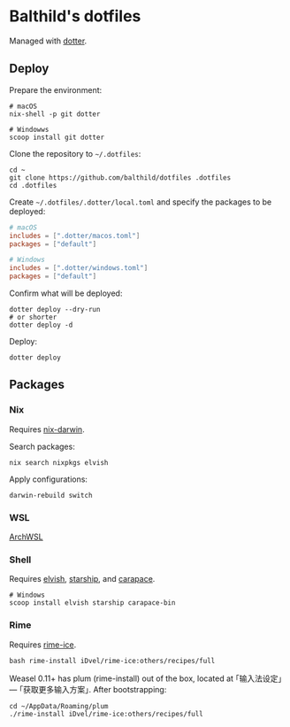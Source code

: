 # Balthild's dotfiles

Managed with [dotter](https://github.com/SuperCuber/dotter).

## Deploy

Prepare the environment:

```shell
# macOS
nix-shell -p git dotter
```

```shell
# Windowws
scoop install git dotter
```

Clone the repository to `~/.dotfiles`:

```shell
cd ~
git clone https://github.com/balthild/dotfiles .dotfiles
cd .dotfiles
```

Create `~/.dotfiles/.dotter/local.toml` and specify the packages to be deployed:

```toml
# macOS
includes = [".dotter/macos.toml"]
packages = ["default"]
```

```toml
# Windows
includes = [".dotter/windows.toml"]
packages = ["default"]
```

Confirm what will be deployed:

```shell
dotter deploy --dry-run
# or shorter
dotter deploy -d
```

Deploy:

```shell
dotter deploy
```

## Packages

### Nix

Requires [nix-darwin](https://github.com/LnL7/nix-darwin).

Search packages:

```shell
nix search nixpkgs elvish
```

Apply configurations:

```shell
darwin-rebuild switch
```

### WSL

[ArchWSL](https://github.com/yuk7/ArchWSL)

### Shell

Requires [elvish](https://github.com/elves/elvish), [starship](https://github.com/starship/starship), and [carapace](https://github.com/rsteube/carapace-bin).

```shell
# Windows
scoop install elvish starship carapace-bin
```

### Rime

Requires [rime-ice](https://github.com/iDvel/rime-ice).

```shell
bash rime-install iDvel/rime-ice:others/recipes/full
```

Weasel 0.11+ has plum (rime-install) out of the box, located at ｢输入法设定｣ — ｢获取更多输入方案｣. After bootstrapping:

```shell
cd ~/AppData/Roaming/plum
./rime-install iDvel/rime-ice:others/recipes/full
```
